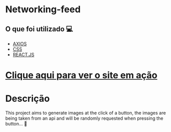 <h1> Networking-feed </h1>


<h2> O que foi utilizado 💻 </h2>

- [AXIOS]()
- [CSS]()
- [REACT.JS]()


<h1> <a href="https://dog-and-cat-generate.netlify.app/"> Clique aqui para ver o site em ação </a></h1>

<h1> Descrição </h1>
<p> This project aims to generate images at the click of a button, the images are being taken from an api and will be randomly requested when pressing the button... 🚀</p>
